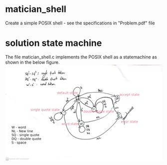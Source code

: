 # matician_shell
Create a simple POSIX shell - see the specifications in "Problem.pdf" file

# solution state machine
The file matician_shell.c implements the POSIX shell as a statemachine as shown in the below 
figure.
![alt text](https://github.com/sebinsphilip/matician_shell/blob/master/paperstatemachine.png?raw=true)

